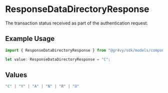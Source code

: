 # ResponseDataDirectoryResponse

The transaction status received as part of the authentication request.

## Example Usage

```typescript
import { ResponseDataDirectoryResponse } from "@gr4vy/sdk/models/components";

let value: ResponseDataDirectoryResponse = "C";
```

## Values

```typescript
"C" | "Y" | "A" | "N" | "R" | "U"
```